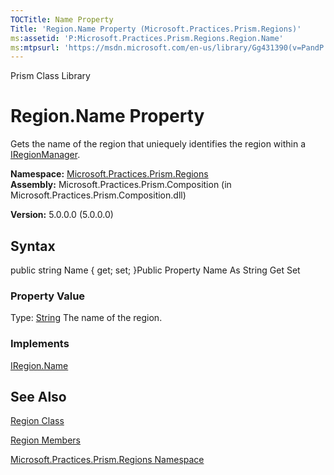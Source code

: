 ```yaml
---
TOCTitle: Name Property
Title: 'Region.Name Property (Microsoft.Practices.Prism.Regions)'
ms:assetid: 'P:Microsoft.Practices.Prism.Regions.Region.Name'
ms:mtpsurl: 'https://msdn.microsoft.com/en-us/library/Gg431390(v=PandP.50)'
---
```


Prism Class Library

Region.Name Property
========================

Gets the name of the region that uniequely identifies the region within a [IRegionManager](https://msdn.microsoft.com/t:microsoft.practices.prism.regions.iregionmanager).

**Namespace:** [Microsoft.Practices.Prism.Regions](https://msdn.microsoft.com/n:microsoft.practices.prism.regions)
**Assembly:** Microsoft.Practices.Prism.Composition (in Microsoft.Practices.Prism.Composition.dll)

**Version:** 5.0.0.0 (5.0.0.0)

## Syntax


<span id="syntaxToggle"></span>public string Name { get; set; }Public Property Name As String Get Set
### Property Value

Type: [String](http://msdn2.microsoft.com/en-us/library/s1wwdcbf)
The name of the region.
### Implements

[IRegion.Name](https://msdn.microsoft.com/p:microsoft.practices.prism.regions.iregion.name)

See Also
--------


[Region Class](https://msdn.microsoft.com/t:microsoft.practices.prism.regions.region)

[Region Members](https://msdn.microsoft.com/allmembers.t:microsoft.practices.prism.regions.region)

[Microsoft.Practices.Prism.Regions Namespace](https://msdn.microsoft.com/n:microsoft.practices.prism.regions)
